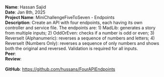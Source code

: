 **Name**: Hassan Sajid
<br/>
**Date**: Jan 8th, 2025
<br/>
**Project Name**: MiniChallengeFiveToSeven - Endpoints
<br/>
**Description**: Create an API with four endpoints, each having its own controller and service file. The endpoints are: 1) MadLib: generates a story from multiple inputs; 2) OddOrEven: checks if a number is odd or even; 3) ReverseIt (Alphanumeric): reverses a sequence of numbers and letters; 4) ReverseIt (Numbers Only): reverses a sequence of only numbers and shows both the original and reversed. Validation is required for all inputs.
<br/>
**Peer**:
<br/>
**Review**:
<br/>
<br/>
**GitHub**: https://github.com/hussans/FourAPIEndpoints
